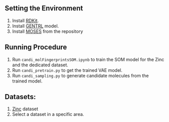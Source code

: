 ## Setting the Environment

1. Install [RDKit](https://www.rdkit.org/docs/Install.html).
2. Install [GENTRL](https://github.com/insilicomedicine/GENTRL) model.
3. Install [MOSES](https://github.com/molecularsets/moses) from the repository

## Running Procedure
1. Run ``candi_molFingerprintsSOM.ipynb`` to train the SOM model for the Zinc and the dedicated dataset.
2. Run ``candi_pretrain.py`` to get the trained VAE model.
3. Run ``candi_sampling.py`` to generate candidate molecules from the trained model.


## Datasets:
1. [Zinc](https://media.githubusercontent.com/media/molecularsets/moses/master/data/dataset_v1.csv) dataset
2. Select a dataset in a specific area.
